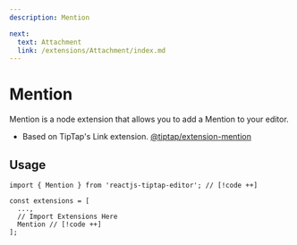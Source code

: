```yaml
---
description: Mention

next:
  text: Attachment
  link: /extensions/Attachment/index.md
---
```


# Mention

Mention is a node extension that allows you to add a Mention to your editor.

- Based on TipTap's Link extension. [@tiptap/extension-mention](https://tiptap.dev/docs/editor/extensions/nodes/mention)

## Usage

```tsx
import { Mention } from 'reactjs-tiptap-editor'; // [!code ++]

const extensions = [
  ...,
  // Import Extensions Here
  Mention // [!code ++]
];
```
